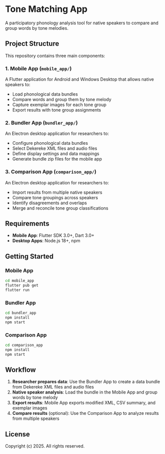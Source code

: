 # Tone Matching App

A participatory phonology analysis tool for native speakers to compare and group words by tone melodies.

## Project Structure

This repository contains three main components:

### 1. Mobile App (`mobile_app/`)
A Flutter application for Android and Windows Desktop that allows native speakers to:
- Load phonological data bundles
- Compare words and group them by tone melody
- Capture exemplar images for each tone group
- Export results with tone group assignments

### 2. Bundler App (`bundler_app/`)
An Electron desktop application for researchers to:
- Configure phonological data bundles
- Select Dekereke XML files and audio files
- Define display settings and data mappings
- Generate bundle zip files for the mobile app

### 3. Comparison App (`comparison_app/`)
An Electron desktop application for researchers to:
- Import results from multiple native speakers
- Compare tone groupings across speakers
- Identify disagreements and overlaps
- Merge and reconcile tone group classifications

## Requirements

- **Mobile App**: Flutter SDK 3.0+, Dart 3.0+
- **Desktop Apps**: Node.js 18+, npm

## Getting Started

### Mobile App
```bash
cd mobile_app
flutter pub get
flutter run
```

### Bundler App
```bash
cd bundler_app
npm install
npm start
```

### Comparison App
```bash
cd comparison_app
npm install
npm start
```

## Workflow

1. **Researcher prepares data**: Use the Bundler App to create a data bundle from Dekereke XML files and audio files
2. **Native speaker analysis**: Load the bundle in the Mobile App and group words by tone melody
3. **Export results**: Mobile App exports modified XML, CSV summary, and exemplar images
4. **Compare results** (optional): Use the Comparison App to analyze results from multiple speakers

## License

Copyright (c) 2025. All rights reserved.
